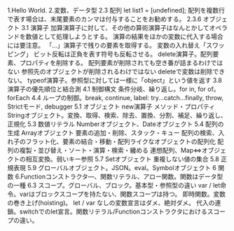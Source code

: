 1.Hello World.
2.変数、データ型
2.3 配列
let list1 = [undefined];
配列を複数行で表す場合は、末尾要素のカンマは付与することをお勧めする。
2.3.6 オブジェクト
3.1 演算子
加算演算子に対して、その他の算術演算子はなんとかしてオペランドを数値として処理しようとする。
演算の結果をほかの変数に代入する場合には要注意。
「...」演算子で残りの要素を取得する。
変数の入れ替え「スワッピング」
ビット反転は正負を表す符号も反転させる。
delete演算子。配列要素、プロパティを削除する。
配列要素が削除されても空き番が詰まるわけではない
参照先のオブジェクトが削除されるわけではない
deleteで変数は削除できない。
typeof演算子。参照型に対しては一様に「object」という値を返す
3.8 演算子の優先順位と結合測
4.1 制御構文
条件分岐、繰り返し。for in, for of。forEach
4.4 ループの制御。break, continue, label:
try...catch...finally, throw, Strictモード, debugger
5.1 オブジェクト new演算子
メソッド・プロパティ
Stringオブジェクト。変換、取得、検索、除去、置換、分割、補足、繰り返し、正規化
5.3 数値リテラル Numberオブジェクト、Dateオブジェクト
5.4 配列の生成 Arrayオブジェクト
要素の追加・削除、スタック・キュー
配列の検索、入れ子のフラット化、要素の結合・移動・配列ライクなオブジェクトの配列化
配列の複製・並び替え・ソート・演算・検索・纏める
連想配列、Map⇔オブジェクトの相互変換。弱いキー参照
5.7 Setオブジェクト 重複しない値の集合
5.8 正規表現
5.9 グローバルオブジェクト。JSON。eval。Symbolオブジェクト
6 関数
6.Functionコンストラクタ―、関数リテラル、アロー関数。関数はデータ型の一種
6.3 スコープ。グローバル、ブロック。基本型・参照型の違い
var / let命令。varはブロックスコープを持たない、関数スコープは持つ。
即時関数。変数の巻き上げ(hoisting)。
let / var なしの変数宣言はダメ、絶対ダメ。
代入の連鎖。switchでのlet宣言。関数リテラル/Functionコンストラクタにおけるスコープの違い。